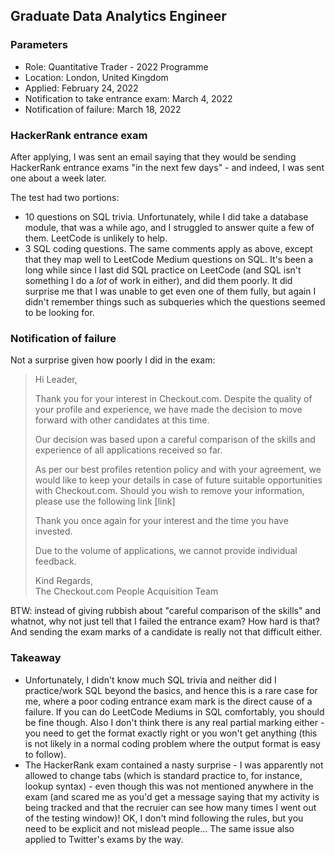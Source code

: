 ## Graduate Data Analytics Engineer

### Parameters

* Role: Quantitative Trader - 2022 Programme
* Location: London, United Kingdom
* Applied: February 24, 2022
* Notification to take entrance exam: March 4, 2022
* Notification of failure: March 18, 2022

### HackerRank entrance exam

After applying, I was sent an email saying that they would be sending HackerRank entrance exams "in the next few days" - and indeed, I was sent one about a week later.

The test had two portions:

* 10 questions on SQL trivia. Unfortunately, while I did take a database module, that was a while ago, and I struggled to answer quite a few of them. LeetCode is unlikely to help.
* 3 SQL coding questions. The same comments apply as above, except that they map well to LeetCode Medium questions on SQL. It's been a long while since I last did SQL practice on LeetCode (and SQL isn't something I do a _lot_ of work in either), and did them poorly. It did surprise me that I was unable to get even one of them fully, but again I didn't remember things such as subqueries which the questions seemed to be looking for. 

### Notification of failure

Not a surprise given how poorly I did in the exam:

<blockquote>

Hi Leader,

Thank you for your interest in Checkout.com. Despite the quality of your profile and experience, we have made the decision to move forward with other candidates at this time.

Our decision was based upon a careful comparison of the skills and experience of all applications received so far.

As per our best profiles retention policy and with your agreement, we would like to keep your details in case of future suitable opportunities with Checkout.com. Should you wish to remove your information, please use the following link [link]

Thank you once again for your interest and the time you have invested.

Due to the volume of applications, we cannot provide individual feedback.

Kind Regards, <br>
The Checkout.com People Acquisition Team

</blockquote>

BTW: instead of giving rubbish about "careful comparison of the skills" and whatnot, why not just tell that I failed the entrance exam? How hard is that? And sending the exam marks of a candidate is really not that difficult either. 

### Takeaway

* Unfortunately, I didn't know much SQL trivia and neither did I practice/work SQL beyond the basics, and hence this is a rare case for me, where a poor coding entrance exam mark is the direct cause of a failure. If you can do LeetCode Mediums in SQL comfortably, you should be fine though. Also I don't think there is any real partial marking either - you need to get the format exactly right or you won't get anything (this is not likely in a normal coding problem where the output format is easy to follow). 
* The HackerRank exam contained a nasty surprise - I was apparently not allowed to change tabs (which is standard practice to, for instance, lookup syntax) - even though this was not mentioned anywhere in the exam (and scared me as you'd get a message saying that my activity is being tracked and that the recruier can see how many times I went out of the testing window)! OK, I don't mind following the rules, but you need to be explicit and not mislead people... The same issue also applied to Twitter's exams by the way.